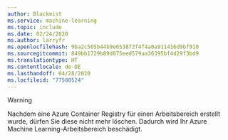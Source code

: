 ```yaml
---
author: Blackmist
ms.service: machine-learning
ms.topic: include
ms.date: 02/24/2020
ms.author: larryfr
ms.openlocfilehash: 9ba2c505b44b9e653872f4f4a0a911416d9bf910
ms.sourcegitcommit: 849bb1729b89d075eed579aa36395bf4d29f3bd9
ms.translationtype: HT
ms.contentlocale: de-DE
ms.lasthandoff: 04/28/2020
ms.locfileid: "77580524"
---
```

> [!WARNING]
> Nachdem eine Azure Container Registry für einen Arbeitsbereich erstellt wurde, dürfen Sie diese nicht mehr löschen. Dadurch wird Ihr Azure Machine Learning-Arbeitsbereich beschädigt.